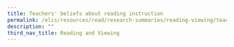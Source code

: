 ```yaml
---
title: Teachers' beliefs about reading instruction
permalink: /elis/resources/read/research-summaries/reading-viewing/teachers-beliefs-about-reading-instruction/
description: ""
third_nav_title: Reading and Viewing
---
```

